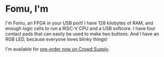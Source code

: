 # Fomu, I'm

I'm Fomu, an FPGA in your USB port!  I have 128 kilobytes of RAM, and enough logic cells to run a RISC-V CPU and a USB softcore.  I have four contact pads that can easily be used to make two buttons.  And I have an RGB LED, because everyone loves blinky things!

I'm available for [pre-order now on Crowd Supply](https://github.com/crowd-supply-projects/tomu-fpga).